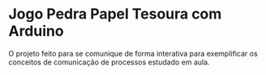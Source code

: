 # Jogo Pedra Papel Tesoura com Arduino

O projeto feito para se comunique de forma interativa para exemplificar os conceitos de comunicação de processos estudado em aula.

